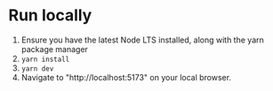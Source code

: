 # Run locally
1. Ensure you have the latest Node LTS installed, along with the yarn package manager
2. `yarn install`
3. `yarn dev`
4. Navigate to "http://localhost:5173" on your local browser.
